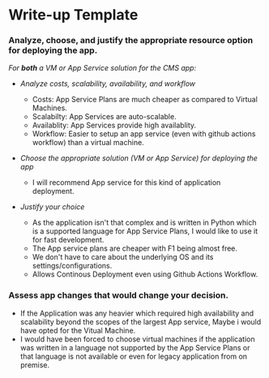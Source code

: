 # Write-up Template

### Analyze, choose, and justify the appropriate resource option for deploying the app.

*For **both** a VM or App Service solution for the CMS app:*

- *Analyze costs, scalability, availability, and workflow*

  - Costs: App Service Plans are much cheaper as compared to Virtual Machines.
  - Scalabilty: App Services are auto-scalable.
  - Availablity: App Services provide high availablity.
  - Workflow: Easier to setup an app service (even with github actions workflow) than a virtual machine.
    
    
- *Choose the appropriate solution (VM or App Service) for deploying the app*

  - I will recommend App service for this kind of application deployment.
- *Justify your choice*

  - As the application isn't that complex and is written in Python which is a supported language for App Service Plans, I would like to use it for fast development.
  - The App service plans are cheaper with F1 being almost free.
  - We don't have to care about the underlying OS and its settings/configurations.
  - Allows Continous Deployment even using Github Actions Workflow.

### Assess app changes that would change your decision.

 - If the Application was any heavier which required high availability and scalability beyond the scopes of the largest App service, Maybe i would have opted for the Vitual Machine.
 - I would have been forced to choose virtual machines if the application was written in a language not supported by the App Service Plans or that language is not available or even for legacy application from on premise.
